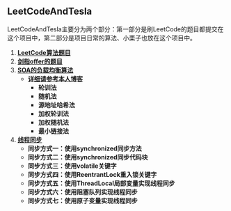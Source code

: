 ## LeetCodeAndTesla

LeetCodeAndTesla主要分为两个部分：第一部分是刷LeetCode的题目都提交在这个项目中，第二部分是项目日常的算法、小栗子也放在这个项目中。

1. [**LeetCode算法题目**](https://github.com/Codeprh/LeetCodeAndTesla/tree/master/src/leetcode)
2. **[剑指offer的题目](https://github.com/Codeprh/DemoAll/tree/master/src/swordFingerOffer)**
3. [**SOA的负载均衡算法**](https://codeprh.github.io/2018/11/07/%E5%A4%A7%E5%9E%8B%E5%88%86%E5%B8%83%E5%BC%8F%E7%BD%91%E7%AB%99%E6%9E%B6%E6%9E%84%E8%AE%BE%E8%AE%A1%E4%B8%8E%E5%AE%9E%E8%B7%B5/)
   - [**详细请参考本人博客**](https://codeprh.github.io/2018/11/07/%E5%A4%A7%E5%9E%8B%E5%88%86%E5%B8%83%E5%BC%8F%E7%BD%91%E7%AB%99%E6%9E%B6%E6%9E%84%E8%AE%BE%E8%AE%A1%E4%B8%8E%E5%AE%9E%E8%B7%B5/)
     - **轮训法**
     - **随机法**
     - **源地址哈希法**
     - **加权轮训法**
     - **加权随机法**
     - **最小链接法**
4. [**线程同步**](https://github.com/Codeprh/DemoAll/blob/master/md/2018-12-18-%E7%BA%BF%E7%A8%8B%E5%90%8C%E6%AD%A5.md)
   - **同步方式一：使用synchronized同步方法**
   - **同步方式二：使用synchronized同步代码块**
   - **同步方式三：使用volatile关键字**
   - **同步方式四：使用ReentrantLock重入锁关键字**
   - **同步方式五：使用ThreadLocal局部变量实现线程同步**
   - **同步方式六：使用阻塞队列实现线程同步**
   - **同步方式七：使用原子变量实现线程同步**